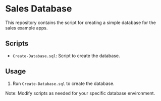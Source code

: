 # Sales Database

This repository contains the script for creating a simple database for the sales example apps.

## Scripts

- `Create-Database.sql`: Script to create the database.

## Usage

1. Run `Create-Database.sql` to create the database.

Note: Modify scripts as needed for your specific database environment.
